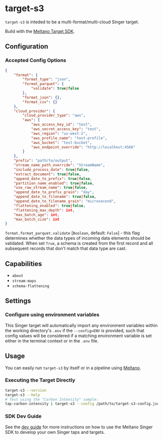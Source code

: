 # target-s3

`target-s3` is inteded to be a multi-format/multi-cloud Singer target.

Build with the [Meltano Target SDK](https://sdk.meltano.com).


## Configuration

### Accepted Config Options

```json
{
    "format": {
        "format_type": "json",
        "format_parquet": {
            "validate": true|false
        },
        "format_json": {},
        "format_csv": {}
    },
    "cloud_provider": {
        "cloud_provider_type": "aws",
        "aws": {
            "aws_access_key_id": "test",
            "aws_secret_access_key": "test",
            "aws_region": "us-west-2",
            "aws_profile_name": "test-profile",
            "aws_bucket": "test-bucket",
            "aws_endpoint_override": "http://localhost:4566"
        }
    },
    "prefix": "path/to/output",
    "stream_name_path_override": "StreamName",
    "include_process_date": true|false,
    "extract_document": true|false,
    "append_date_to_prefix": true|false,
    "partition_name_enabled": true|false,
    "use_raw_stream_name": true|false,
    "append_date_to_prefix_grain": "day",
    "append_date_to_filename": true|false,
    "append_date_to_filename_grain": "microsecond",
    "flattening_enabled": true|false,
    "flattening_max_depth": int,
    "max_batch_age": int,
    "max_batch_size": int
}
```
`format.format_parquet.validate` [`Boolean`, default: `False`] - this flag determines whether the data types of incoming data elements should be validated. When set `True`, a schema is created from the first record and all subsequent records that don't match that data type are cast.

## Capabilities

* `about`
* `stream-maps`
* `schema-flattening`

## Settings

### Configure using environment variables

This Singer target will automatically import any environment variables within the working directory's
`.env` if the `--config=ENV` is provided, such that config values will be considered if a matching
environment variable is set either in the terminal context or in the `.env` file.

## Usage

You can easily run `target-s3` by itself or in a pipeline using [Meltano](https://meltano.com/).

### Executing the Target Directly

```bash
target-s3 --version
target-s3 --help
# Test using the "Carbon Intensity" sample:
tap-carbon-intensity | target-s3 --config /path/to/target-s3-config.json
```

### SDK Dev Guide

See the [dev guide](https://sdk.meltano.com/en/latest/dev_guide.html) for more instructions on how to use the Meltano Singer SDK to
develop your own Singer taps and targets.
